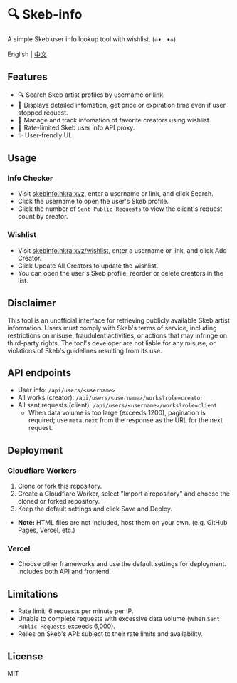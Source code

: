 # 🔍 Skeb-info
A simple Skeb user info lookup tool with wishlist. (๑• . •๑)

English | [中文](README.zh-CN.md)

## Features

- 🔍 Search Skeb artist profiles by username or link.
- 📑 Displays detailed infomation, get price or expiration time even if user stopped request.
- 💝 Manage and track infomation of favorite creators using wishlist.
- 🔗 Rate-limited Skeb user info API proxy.
- ✨ User-frendly UI.

## Usage

### Info Checker
- Visit [skebinfo.hkra.xyz](https://skebinfo.hkra.xyz/), enter a username or link, and click Search.
- Click the username to open the user's Skeb profile.
- Click the number of `Sent Public Requests` to view the client's request count by creator.

### Wishlist
- Visit [skebinfo.hkra.xyz/wishlist](https://skebinfo.hkra.xyz/wishlist), enter a username or link, and click Add Creator.
- Click Update All Creators to update the wishlist.
- You can open the user's Skeb profile, reorder or delete creators in the list.

## Disclaimer

This tool is an unofficial interface for retrieving publicly available Skeb artist information. Users must comply with Skeb's terms of service, including restrictions on misuse, fraudulent activities, or actions that may infringe on third-party rights. The tool's developer are not liable for any misuse, or violations of Skeb's guidelines resulting from its use.

## API endpoints
- User info: `/api/users/<username>`
- All works (creator): `/api/users/<username>/works?role=creator`
- All sent requests (client): `/api/users/<username>/works?role=client`
    - When data volume is too large (exceeds 1200), pagination is required; use `meta.next` from the response as the URL for the next request.

## Deployment

### Cloudflare Workers
1. Clone or fork this repository.
2. Create a Cloudflare Worker, select "Import a repository" and choose the cloned or forked repository.
3. Keep the default settings and click Save and Deploy.
- **Note:** HTML files are not included, host them on your own. (e.g. GitHub Pages, Vercel, etc.)

### Vercel
- Choose other frameworks and use the default settings for deployment. Includes both API and frontend.

## Limitations

- Rate limit: 6 requests per minute per IP.
- Unable to complete requests with excessive data volume (when `Sent Public Requests` exceeds 6,000).
- Relies on Skeb's API: subject to their rate limits and availability.

## License
MIT
